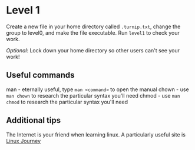 # Level 1
Create a new file in your home directory called `.turnip.txt`, change the group
to level0, and make the file executable. Run `level1` to check your work.

*Optional*: Lock down your home directory so other users can't see your work!

## Useful commands
man   - eternally useful, type `man <command>` to open the manual
chown - use `man chown` to research the particular syntax you'll need
chmod - use `man chmod` to research the particular syntax you'll need

## Additional tips
The Internet is your friend when learning linux. A particularly useful site is
[Linux Journey](https://linuxjourney.com)
